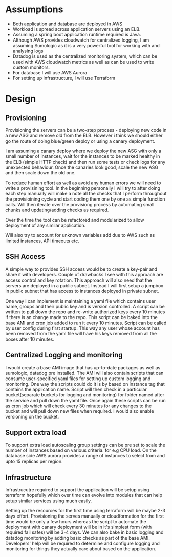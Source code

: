 # Assumptions #

* Both application and database are deployed in AWS
* Workload is spread across application servers using an ELB.
* Assuming a spring boot application runtime required is Java.
* Although AWS provides cloudwatch for centralized logging, I am assuming Sumologic as it is a very powerful tool for working with and analysing logs
* Datadog is used as the centralized monitoring system, which can be used with AWS cloudwatch metrics as well as can be used to write custom monitors. 
* For database I will use AWS Aurora
* For setting up infrastructure, I will use Terraform

# Design #
## Provisioning ##
Provisioning the servers can be a two-step process - deploying new code in a new ASG and remove old from the ELB. However i think we should either go the route of doing blue/green deploy or using a canary deployment. 

I am assuming a canary deploy where we deploy the new ASG with only a small number of instances, wait for the instances to be marked healthy in the ELB (simple HTTP check) and then run some tests or check logs for any unexpected behaviour.
Once the canaries look good, scale the new ASG and then scale down the old one. 

To reduce human effort as well as avoid any human errors we will need to write a provisining tool. In the beginning personally I will try to after doing each step manually will make a note all the checks that I perform throughout the provisioining cycle and start coding them one by one as simple function calls.
Will then iterate over the provisiong process by automating small chunks and updating/adding checks as required.

Over the time the tool can be refactored and modularized to allow deployment of any similar application. 

Will also try to account for unknown variables add due to AWS such as limited instances, API timeouts etc.

## SSH Access ##
A simple way to provides SSH access would be to create a key-pair and share it with developers. Couple of drawbacks I see with this approach are access control and key rotation. This approach will also need that the servers are deployed in a public subnet.
Instead I will first setup a jumpbox in public subnet that has access to instances deployed in private subnet.

One way I can implement is maintaining a yaml file which contains user name, groups and their public key and is version controlled. A script can be written to pull down the repo and re-write authorized keys every 10 minutes if there is an change made to the repo. This script can be baked into the base AMI and cron job added to run it every 10 minutes. Script can be called by user config during first startup.
This way any user whose account has been removed from the yaml file will have his keys removed from all the boxes after 10 minutes. 

## Centralized Logging and monitoring ##

I would create a base AMI image that has up-to-date packages as well as sumologic, datadog pre installed. The AMI will also contain scripts that can consume user-specified yaml files for setting up custom logging and monitoring. 
One way the scripts could do it is by based on instance tag that contains the application name. Script will then check in a particular bucket(separate buckets for logging and monitoring) for folder named after the service and pull down the yaml file. Once again these scripts can be run as cron job which will check every 30 minutes for any changes to the bucket and will pull down new files when required. I would also enable versioning on the bucket.


## Support extra load ##
To support extra load autoscaling group settings can be pre set to scale the number of instances based on various criteria. for e.g CPU load. On the database side AWS aurora provides a range of instances to select from and upto 15 replicas per region.


## Infrastructure ##

Infrastrucutre required to support the application will be setup using terraform hopefully which over time can evolve into modules that can help setup similar services using much easily.

Setting up the resources for the first time using terraform will be maybe 2-3  days effort. Provisioning the serves manually or cloudformation for the first time would be only a few hours whereas the script to automate the deployment with canary deployment will be in it's simplest form (with required fail safes) will be 3-4 days. We can also bake in basic logging and datadog monitoring by adding basic checks as part of the base AMI. Developers' help will be required to determine and configure logging and monitoring for things they actually care about based on the application.



